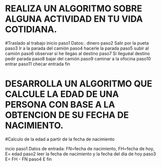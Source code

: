 # REALIZA UN ALGORITMO SOBRE ALGUNA ACTIVIDAD EN TU VIDA COTIDIANA.

#Traslado al trabajo
inicio
paso1 Datos:. dinero
paso2 Salir por la pueta
paso3 Ir a la parada del camión
paso4 hacerle la parada
paso5 subir al camión
paso6 observar si he llegao al destino
paso7 Si lleguéal destino pedir parada
paso8 bajar del camión
paso9 caminar a la ofocina
paso10 entrar
paso11 checar entrada
fin





# DESARROLLA UN ALGORITMO QUE CALCULE LA EDAD DE UNA PERSONA CON BASE A LA OBTENCION DE SU FECHA DE NACIMIENTO.

#Calculo de la edad a partir de la fecha de nacimiento

incio 
paso1 Datos de entrada: FN=fecha de nacimiento, FH=fecha de hoy, E= edad
paso2 leer la fecha de nacimiento y la fecha del día de hoy
paso3 E= FH - FN
paso4 E
fin
